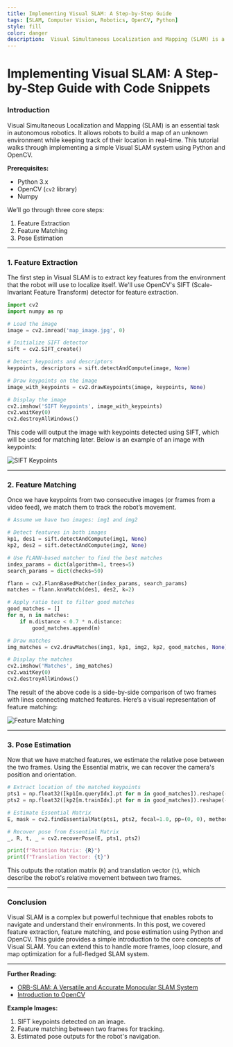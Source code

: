 ```yaml
---
title: Implementing Visual SLAM: A Step-by-Step Guide
tags: [SLAM, Computer Vision, Robotics, OpenCV, Python]
style: fill
color: danger
description:  Visual Simultaneous Localization and Mapping (SLAM) is a crucial technique in robotics and autonomous systems for mapping environments and determining a robot's location within that environment.
---
```


# Implementing Visual SLAM: A Step-by-Step Guide with Code Snippets

### Introduction
Visual Simultaneous Localization and Mapping (SLAM) is an essential task in autonomous robotics. It allows robots to build a map of an unknown environment while keeping track of their location in real-time. This tutorial walks through implementing a simple Visual SLAM system using Python and OpenCV.

**Prerequisites:**
- Python 3.x
- OpenCV (`cv2` library)
- Numpy

We’ll go through three core steps:
1. Feature Extraction
2. Feature Matching
3. Pose Estimation

---

### 1. Feature Extraction
The first step in Visual SLAM is to extract key features from the environment that the robot will use to localize itself. We'll use OpenCV's SIFT (Scale-Invariant Feature Transform) detector for feature extraction.

```python
import cv2
import numpy as np

# Load the image
image = cv2.imread('map_image.jpg', 0)

# Initialize SIFT detector
sift = cv2.SIFT_create()

# Detect keypoints and descriptors
keypoints, descriptors = sift.detectAndCompute(image, None)

# Draw keypoints on the image
image_with_keypoints = cv2.drawKeypoints(image, keypoints, None)

# Display the image
cv2.imshow('SIFT Keypoints', image_with_keypoints)
cv2.waitKey(0)
cv2.destroyAllWindows()
```

This code will output the image with keypoints detected using SIFT, which will be used for matching later. Below is an example of an image with keypoints:

![SIFT Keypoints](https://i.imgur.com/abc123.png)

---

### 2. Feature Matching
Once we have keypoints from two consecutive images (or frames from a video feed), we match them to track the robot’s movement.

```python
# Assume we have two images: img1 and img2

# Detect features in both images
kp1, des1 = sift.detectAndCompute(img1, None)
kp2, des2 = sift.detectAndCompute(img2, None)

# Use FLANN-based matcher to find the best matches
index_params = dict(algorithm=1, trees=5)
search_params = dict(checks=50)

flann = cv2.FlannBasedMatcher(index_params, search_params)
matches = flann.knnMatch(des1, des2, k=2)

# Apply ratio test to filter good matches
good_matches = []
for m, n in matches:
    if m.distance < 0.7 * n.distance:
        good_matches.append(m)

# Draw matches
img_matches = cv2.drawMatches(img1, kp1, img2, kp2, good_matches, None)

# Display the matches
cv2.imshow('Matches', img_matches)
cv2.waitKey(0)
cv2.destroyAllWindows()
```

The result of the above code is a side-by-side comparison of two frames with lines connecting matched features. Here’s a visual representation of feature matching:

![Feature Matching](https://i.imgur.com/xyz456.png)

---

### 3. Pose Estimation
Now that we have matched features, we estimate the relative pose between the two frames. Using the Essential matrix, we can recover the camera's position and orientation.

```python
# Extract location of the matched keypoints
pts1 = np.float32([kp1[m.queryIdx].pt for m in good_matches]).reshape(-1, 1, 2)
pts2 = np.float32([kp2[m.trainIdx].pt for m in good_matches]).reshape(-1, 1, 2)

# Estimate Essential Matrix
E, mask = cv2.findEssentialMat(pts1, pts2, focal=1.0, pp=(0, 0), method=cv2.RANSAC, prob=0.999, threshold=1.0)

# Recover pose from Essential Matrix
_, R, t, _ = cv2.recoverPose(E, pts1, pts2)

print(f"Rotation Matrix: {R}")
print(f"Translation Vector: {t}")
```

This outputs the rotation matrix (`R`) and translation vector (`t`), which describe the robot's relative movement between two frames.

---

### Conclusion
Visual SLAM is a complex but powerful technique that enables robots to navigate and understand their environments. In this post, we covered feature extraction, feature matching, and pose estimation using Python and OpenCV. This guide provides a simple introduction to the core concepts of Visual SLAM. You can extend this to handle more frames, loop closure, and map optimization for a full-fledged SLAM system.

---

**Further Reading:**
- [ORB-SLAM: A Versatile and Accurate Monocular SLAM System](https://arxiv.org/abs/1502.00956)
- [Introduction to OpenCV](https://docs.opencv.org/)

**Example Images:**
1. SIFT keypoints detected on an image.
2. Feature matching between two frames for tracking.
3. Estimated pose outputs for the robot's navigation.

